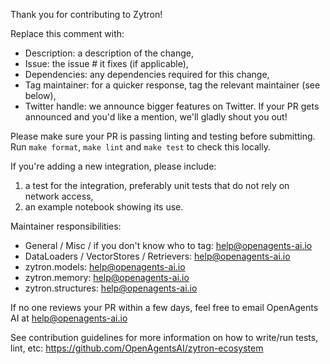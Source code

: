 Thank you for contributing to Zytron!

Replace this comment with:
  - Description: a description of the change, 
  - Issue: the issue # it fixes (if applicable),
  - Dependencies: any dependencies required for this change,
  - Tag maintainer: for a quicker response, tag the relevant maintainer (see below),
  - Twitter handle: we announce bigger features on Twitter. If your PR gets announced and you'd like a mention, we'll gladly shout you out!

Please make sure your PR is passing linting and testing before submitting. Run `make format`, `make lint` and `make test` to check this locally.

If you're adding a new integration, please include:
  1. a test for the integration, preferably unit tests that do not rely on network access,
  2. an example notebook showing its use.


Maintainer responsibilities:
  - General / Misc / if you don't know who to tag: help@openagents-ai.io
  - DataLoaders / VectorStores / Retrievers: help@openagents-ai.io
  - zytron.models: help@openagents-ai.io
  - zytron.memory: help@openagents-ai.io
  - zytron.structures: help@openagents-ai.io

If no one reviews your PR within a few days, feel free to email OpenAgents AI at help@openagents-ai.io

See contribution guidelines for more information on how to write/run tests, lint, etc: https://github.com/OpenAgentsAI/zytron-ecosystem